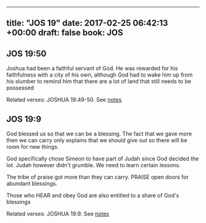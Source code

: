 
---
title: "JOS 19"
date: 2017-02-25 06:42:13 +00:00
draft: false
book: JOS
---

## JOS 19:50

Joshua had been a faithful servant of God. He was rewarded for his faithfulness with a city of his own, although God had to wake him up from his slumber to remind him that there are a lot of land that still needs to be possessed

Related verses: JOSHUA 19:49-50. See [notes](https://my.bible.com/notes/2578229736594203301)


## JOS 19:9

God blessed us so that we can be a blessing. The fact that we gave more then we can carry only explains that we should give out so there will be room for new things.

God specifically chose Simeon to have part of Judah since God decided the lot. Judah however didn't grumble. We need to learn certain lessons.


The tribe of praise got more than they can carry.
PRAISE open doors for abundant blessings. 

Those who HEAR and obey God are also entitled to a share of God's blessings

Related verses: JOSHUA 19:9. See [notes](https://my.bible.com/notes/2578216685589488241)


